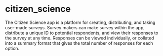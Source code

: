 # citizen_science
The Citizen Science app is a platform for creating, distributing, and taking user-made surveys. Survey makers can make survey within the app, distribute a unique ID to potential respondents, and view their responses to the survey at any time. Responses can be viewed individually, or collated into a summary format that gives the total number of responses for each option.
